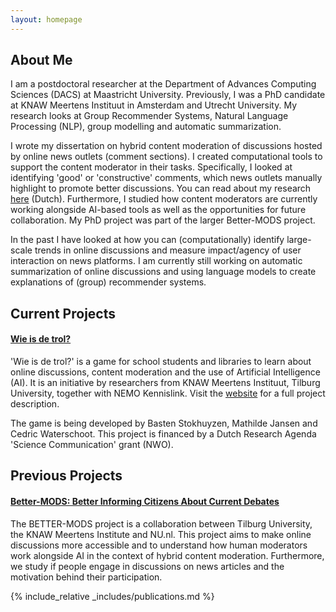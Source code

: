 ```yaml
---
layout: homepage
---
```


## About Me

I am a postdoctoral researcher at the Department of Advances Computing Sciences (DACS) at Maastricht University. Previously, I was a PhD candidate at KNAW Meertens Instituut in Amsterdam and Utrecht University. My research looks at Group Recommender Systems, Natural Language Processing (NLP), group modelling and automatic summarization.

I wrote my dissertation on hybrid content moderation of discussions hosted by online news outlets (comment sections). I created computational tools to support the content moderator in their tasks. Specifically, I looked at identifying 'good' or 'constructive' comments, which news outlets manually highlight to promote better discussions. You can read about my research [here](https://www.nemokennislink.nl/publicaties/ai-tilt-discussie-naar-hoger-niveau/) (Dutch). Furthermore, I studied how content moderators are currently working alongside AI-based tools as well as the opportunities for future collaboration. My PhD project was part of the larger Better-MODS project.

In the past I have looked at how you can (computationally) identify large-scale trends in online discussions and measure impact/agency of user interaction on news platforms. I am currently still working on automatic summarization of online discussions and using language models to create explanations of (group) recommender systems.

## Current Projects

#### [Wie is de trol?](https://www.wie-is-de-trol.nl/)

'Wie is de trol?' is a game for school students and libraries to learn about online discussions, content moderation and the use of Artificial Intelligence (AI). It is an initiative by researchers from KNAW Meertens Instituut, Tilburg University, together with NEMO Kennislink. Visit the [website](https://www.wie-is-de-trol.nl/) for a full project description.

The game is being developed by Basten Stokhuyzen, Mathilde Jansen and Cedric Waterschoot.
This project is financed by a Dutch Research Agenda 'Science Communication' grant (NWO).

## Previous Projects

#### [Better-MODS: Better Informing Citizens About Current Debates](https://better-mods.uvt.nl/)

The BETTER-MODS project is a collaboration between Tilburg University, the KNAW Meertens Institute and NU.nl. This project aims to make online discussions more accessible and to understand how human moderators work alongside AI in the context of hybrid content moderation. Furthermore, we study if people engage in discussions on news articles and the motivation behind their participation. 


{% include_relative _includes/publications.md %}


